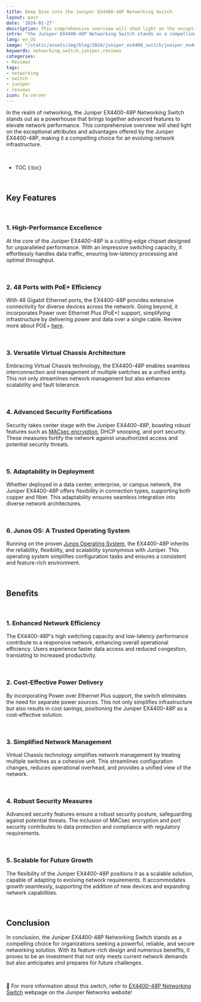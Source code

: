 ```yaml
---
title: Deep Dive into the Juniper EX4400-48P Networking Switch
layout: post
date: '2024-01-27'
description: This comprehensive overview will shed light on the exceptional attributes and advantages offered by the Juniper EX4400-48P, making it a compelling choice for an evolving network infrastructure.
intro: "the Juniper EX4400-48P Networking Switch stands as a compelling choice for organizations seeking a powerful, reliable, and secure networking solution."
lang: en_US
image: "/static/assets/img/blog/2024/juniper_ex4400_switch/juniper_ex4400_switch.png"
keywords: networking,switch,juniper,reviews
categories:
- Reviews
tags:
- networking
- switch
- juniper
- reviews
icon: fa-server
---
```


In the realm of networking, the Juniper EX4400-48P Networking Switch stands out as a powerhouse that brings together advanced features to elevate network performance. This comprehensive overview will shed light on the exceptional attributes and advantages offered by the Juniper EX4400-48P, making it a compelling choice for an evolving network infrastructure.

<br>

* TOC 
{:toc}

<br>

## Key Features

<br>

### 1. **High-Performance Excellence**

At the core of the Juniper EX4400-48P is a cutting-edge chipset designed for unparalleled performance. With an impressive switching capacity, it effortlessly handles data traffic, ensuring low-latency processing and optimal throughput.

<br>

### 2. **48 Ports with PoE+ Efficiency**

With 48 Gigabit Ethernet ports, the EX4400-48P provides extensive connectivity for diverse devices across the network. Going beyond, it incorporates Power over Ethernet Plus (PoE+) support, simplifying infrastructure by delivering power and data over a single cable. Review more about POE+ [here](https://www.versitron.com/blogs/post/poe-vs-poe-vs-poe-switches-know-the-real-difference#:~:text=Like%20a%20PoE%20network%20switch,from%2042.5v%20to%2057v.).

<br>

### 3. **Versatile Virtual Chassis Architecture**

Embracing Virtual Chassis technology, the EX4400-48P enables seamless interconnection and management of multiple switches as a unified entity. This not only streamlines network management but also enhances scalability and fault tolerance.

<br>

### 4. **Advanced Security Fortifications**

Security takes center stage with the Juniper EX4400-48P, boasting robust features such as [MACsec encryption](https://www.juniper.net/documentation/us/en/software/junos/security-services/topics/topic-map/understanding_media_access_control_security_qfx_ex.html), DHCP snooping, and port security. These measures fortify the network against unauthorized access and potential security threats.

<br>

### 5. **Adaptability in Deployment**

Whether deployed in a data center, enterprise, or campus network, the Juniper EX4400-48P offers flexibility in connection types, supporting both copper and fiber. This adaptability ensures seamless integration into diverse network architectures.

<br>

### 6. **Junos OS: A Trusted Operating System**

Running on the proven [Junos Operating System](https://www.juniper.net/documentation/us/en/software/junos/junos-overview/topics/concept/junos-software-introduction.html), the EX4400-48P inherits the reliability, flexibility, and scalability synonymous with Juniper. This operating system simplifies configuration tasks and ensures a consistent and feature-rich environment.

<br>

## Benefits

<br>

### 1. **Enhanced Network Efficiency**

The EX4400-48P's high switching capacity and low-latency performance contribute to a responsive network, enhancing overall operational efficiency. Users experience faster data access and reduced congestion, translating to increased productivity.

<br>

### 2. **Cost-Effective Power Delivery**

By incorporating Power over Ethernet Plus support, the switch eliminates the need for separate power sources. This not only simplifies infrastructure but also results in cost savings, positioning the Juniper EX4400-48P as a cost-effective solution.

<br>

### 3. **Simplified Network Management**

Virtual Chassis technology simplifies network management by treating multiple switches as a cohesive unit. This streamlines configuration changes, reduces operational overhead, and provides a unified view of the network.

<br>

### 4. **Robust Security Measures**

Advanced security features ensure a robust security posture, safeguarding against potential threats. The inclusion of MACsec encryption and port security contributes to data protection and compliance with regulatory requirements.

<br>

### 5. **Scalable for Future Growth**

The flexibility of the Juniper EX4400-48P positions it as a scalable solution, capable of adapting to evolving network requirements. It accommodates growth seamlessly, supporting the addition of new devices and expanding network capabilities.

<br>

## Conclusion

In conclusion, the Juniper EX4400-48P Networking Switch stands as a compelling choice for organizations seeking a powerful, reliable, and secure networking solution. With its feature-rich design and numerous benefits, it proves to be an investment that not only meets current network demands but also anticipates and prepares for future challenges.

<br>

📝 For more information about this switch, refer to [EX4400-48P Networking Switch](https://www.juniper.net/us/en/products/switches/ex-series/ex4400-ethernet-switch.html) webpage on the Juniper Networks website!
